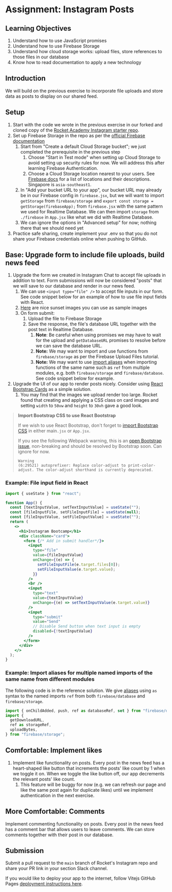 # Assignment: Instagram Posts

## Learning Objectives

1. Understand how to use JavaScript promises
2. Understand how to use Firebase Storage
3. Understand how cloud storage works: upload files, store references to those files in our database
4. Know how to read documentation to apply a new technology

## Introduction

We will build on the previous exercise to incorporate file uploads and store data as posts to display on our shared feed.

## Setup

1. Start with the code we wrote in the previous exercise in our forked and cloned copy of the <a href="https://github.com/rocketacademy/instagram-3.2" target="_blank">Rocket Academy Instagram starter repo</a>.
2. Set up Firebase Storage in the repo as per the <a href="https://firebase.google.com/docs/storage/web/start" target="_blank">official Firebase documentation</a>
   1. Start from "Create a default Cloud Storage bucket"; we just completed the prerequisite in the previous step
      1. Choose "Start in Test mode" when setting up Cloud Storage to avoid setting up security rules for now. We will address this after learning Firebase Authentication.
      2. Choose a Cloud Storage location nearest to your users. See <a href="https://firebase.google.com/docs/projects/locations" target="_blank">Firebase docs</a> for a list of locations and their descriptions. Singapore is `asia-southeast1`.&#x20;
   2. In "Add your bucket URL to your app", our bucket URL may already be in our Firebase config in `firebase.jsx`, but we will want to import `getStorage` from `firebase/storage` and `export const storage = getStorage(firebaseApp);` from `firebase.jsx` with the same pattern we used for Realtime Database. We can then import `storage` from `./firebase` in `App.jsx` like what we did with Realtime Database.
   3. We can ignore the options in "Advanced setup" for now; nothing there that we should need yet
3. Practice safe sharing, create implement your .env so that you do not share your Firebase credentials online when pushing to GitHub.

## Base: Upgrade form to include file uploads, build news feed

1. Upgrade the form we created in Instagram Chat to accept file uploads in addition to text. Form submissions will now be considered "posts" that we will save to our database and render in our news feed.&#x20;
   1. We can use `<input type="file" />` to accept file inputs in our form. See code snippet below for an example of how to use file input fields with React.
   2. <a href="https://github.com/rocketacademy/bootcamp3.0-docs/tree/main/2-full-stack/2.e-exercises/photos" target="_blank">Here</a> are nice sunset images you can use as sample images
   3. On form submit:
      1. Upload the file to Firebase Storage
      2. Save the response, the file's database URL together with the post text in Realtime Database.&#x20;
         1. **Note**: Be careful when using promises we may have to wait for the upload and `getDatabaseURL` promises to resolve before we can save the database URL.
         2. **Note:** We may want to import and use functions from `firebase/storage` as per the Firebase Upload Files tutorial.
         3. **Note:** We may want to use <a href="https://developer.mozilla.org/en-US/docs/Web/JavaScript/Reference/Statements/import" target="_blank">import aliases</a> when importing functions of the same name such as `ref` from multiple modules, e.g. both `firebase/storage` and `firebase/database`. See code snippet below for example.
2. Upgrade the UI of our app to render posts nicely. Consider using <a href="https://react-bootstrap.github.io/docs/components/cards" target="_blank">React Bootstrap Cards</a> as a simple solution.
   1. You may find that the images we upload render too large. Rocket found that creating and applying a CSS class on card images and setting `width` to `50vw` and `height` to `30vh` gave a good look.

>**Import Bootstrap CSS to use React Bootstrap**
>
>If we wish to use React Bootstrap, don't forget to <a href="https://react-bootstrap.github.io/docs/getting-started/introduction#css" target="_blank">import Bootstrap CSS</a> in either main`.jsx` or `App.jsx`.
>
>If you see the following Webpack warning, this is an <a href="https://github.com/twbs/bootstrap/issues/36259" target="_blank">open Bootstrap issue</a>, non-breaking and should be resolved by Bootstrap soon. Can ignore for now.
>
>```
>Warning
>(6:29521) autoprefixer: Replace color-adjust to print-color-adjust. The color-adjust shorthand is currently deprecated.
>```

### Example: File input field in React

```jsx
import { useState } from "react";

function App() {
  const [textInputValue, setTextInputValue] = useState("");
  const [fileInputFile, setFileInputFile] = useState(null);
  const [fileInputValue, setFileInputValue] = useState("");
  return (
    <>
      <h1>Instagram Bootcamp</h1>
      <div className="card">
        <form {/* Add in submit handler*/}>
          <input
            type="file"
            value={fileInputValue}
            onChange={(e) => {
              setFileInputFile(e.target.files[0]);
              setFileInputValue(e.target.value);
            }}
          />
          <br />
          <input
            type="text"
            value={textInputValue}
            onChange={(e) => setTextInputValue(e.target.value)}
          />
          <input
            type="submit"
            value="Send"
            // Disable Send button when text input is empty
            disabled={!textInputValue}
          />
        </form>
      </div>
    </>
  );
}
```

### Example: Import aliases for multiple named imports of the same name from different modules

The following code is in the reference solution. We give <a href="https://developer.mozilla.org/en-US/docs/Web/JavaScript/Reference/Statements/import" target="_blank">aliases</a> using `as` syntax to the named imports `ref` from both `firebase/database` and `firebase/storage`.

```jsx
import { onChildAdded, push, ref as databaseRef, set } from "firebase/database";
import {
  getDownloadURL,
  ref as storageRef,
  uploadBytes,
} from "firebase/storage";
```

## Comfortable: Implement likes

1. Implement like functionality on posts. Every post in the news feed has a heart-shaped like button that increments the posts' like count by 1 when we toggle it on. When we toggle the like button off, our app decrements the relevant posts' like count.&#x20;
   1. This feature will be buggy for now (e.g. we can refresh our page and like the same post again for duplicate likes) until we implement authentication in the next exercise.

## More Comfortable: Comments

Implement commenting functionality on posts. Every post in the news feed has a comment bar that allows users to leave comments. We can store comments together with their post in our database.

## Submission

Submit a pull request to the `main` branch of Rocket's Instagram repo and share your PR link in your section Slack channel.

If you would like to deploy your app to the internet, follow Vitejs GitHub Pages <a href="https://vitejs.dev/guide/static-deploy.html" target="_blank">deployment instructions here</a>.